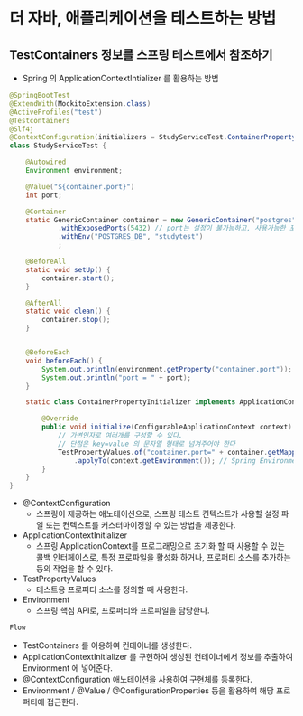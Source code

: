# 더 자바, 애플리케이션을 테스트하는 방법

## TestContainers 정보를 스프링 테스트에서 참조하기
- Spring 의 ApplicationContextIntializer 를 활용하는 방법

```java
@SpringBootTest
@ExtendWith(MockitoExtension.class)
@ActiveProfiles("test")
@Testcontainers
@Slf4j
@ContextConfiguration(initializers = StudyServiceTest.ContainerPropertyInitializer.class)
class StudyServiceTest {

	@Autowired
	Environment environment;

	@Value("${container.port}")
	int port;

	@Container
	static GenericContainer container = new GenericContainer("postgres") // imageName 은 로컬에서 찾아보고 없다면 원격에서 찾아온다.
			.withExposedPorts(5432) // port는 설정이 불가능하고, 사용가능한 포트중에서 랜덤하게 매핑한다.
			.withEnv("POSTGRES_DB", "studytest")
			;

    @BeforeAll
	static void setUp() {
    	container.start();
	}

	@AfterAll
	static void clean() {
    	container.stop();
	}


	@BeforeEach
	void beforeEach() {
		System.out.println(environment.getProperty("container.port"));
		System.out.println("port = " + port);
	}

    static class ContainerPropertyInitializer implements ApplicationContextInitializer<ConfigurableApplicationContext> {

		@Override
		public void initialize(ConfigurableApplicationContext context) {
			// 가변인자로 여러개를 구성할 수 있다.
			// 단점은 key=value 의 문자열 형태로 넘겨주어야 한다
			TestPropertyValues.of("container.port=" + container.getMappedPort(5432))
				.applyTo(context.getEnvironment()); // Spring Environment 객체에 등록
		}
	}
}
```  
- @ContextConfiguration
    - 스프링이 제공하는 애노테이션으로, 스프링 테스트 컨텍스트가 사용할 설정 파일 또는 컨텍스트를 커스터마이징할 수 있는 방법을 제공한다.
- ApplicationContextInitializer
    - 스프링 ApplicationContext를 프로그래밍으로 초기화 할 때 사용할 수 있는 콜백 인터페이스로, 특정 프로파일을 활성화 하거나, 프로퍼티 소스를 추가하는 등의 작업을 할 수 있다.
- TestPropertyValues
    - 테스트용 프로퍼티 소스를 정의할 때 사용한다.
- Environment
    - 스프링 핵심 API로, 프로퍼티와 프로파일을 담당한다.

`Flow`

- TestContainers 를 이용하여 컨테이너를 생성한다.
- ApplicationContextInitializer 를 구현하여 생성된 컨테이너에서 정보를 추출하여 Environment 에 넣어준다.
- @ContextConfiguration 애노테이션을 사용하여 구현체를 등록한다.
- Environment / @Value / @ConfigurationProperties 등을 활용하여 해당 프로퍼티에 접근한다.
